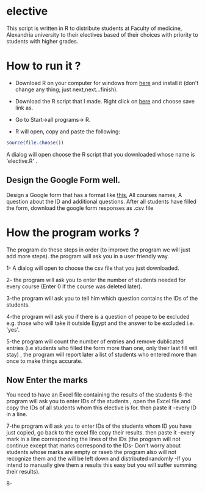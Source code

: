 # elective
This script is written in R to distribute students at Faculty of medicine, Alexandria university to their electives based of their choices with priority to students with higher grades.

# How to run it ?

* Download R on your computer for windows from [here](https://cran.r-project.org/bin/windows/base/R-3.3.1-win.exe) and install it (don't change any thing; just next,next...finish).

* Download the R script that I made. Right click on [here](https://raw.githubusercontent.com/ahmedelmahy/elective/master/elective.R) and choose save link as.

* Go to Start->all programs-> R.

* R will open, copy and paste the following:
```R
source(file.choose())
```
A dialog will open choose the R script that you downloaded whose name is 'elective.R' .


## Design the Google Form well.
Design a Google form that has a format like [this](https://docs.google.com/forms/d/e/1FAIpQLSdZWX7qiIEo-gFScxqoMNtq2hnE7jsE7dwIwrjn-adwGxhiuw/viewform), All courses names, A question about the ID and additional questions. After all students have filled the form, download the google form responses as .csv file

# How the program works ?
The program do these steps in order (to improve the program we will just add more steps). the program will ask you in a user friendly way.

1- A dialog will open to choose the csv file that you just downloaded.

2- the program will ask you to enter the number of students needed for every course (Enter 0 if the course was deleted later).

3-the program will ask you to tell him which question contains the IDs of the students.

4-the program will ask you if there is a question of peope to be excluded e.g. those who will take it outside Egypt and the answer to be excluded i.e. 'yes'.

5-the program will count the number of entries and remove dublicated entries (i.e students who filled the form more than one, only their last fill will stay) , the program will report later a list of students who entered more than once to make things accurate.

## Now Enter the marks
You need to have an Excel file containing the results of the students
6-the program will ask you to enter IDs of the students , open the Excel file and copy the IDs of all students whom this elective is for.  then paste it -every ID in a line.

7-the program will ask you to enter IDs of the students whom ID you have just copied, go back to the excel file copy their results. then paste it -every mark in a line corresponding the lines of the IDs (the program will not continue except that marks correspond to the IDs- Don't worry about students whose marks are empty or raseb the program also will not recognize them and the will be left down and distributed randomly -If you intend to manually give them a results this easy but you will suffer summing their results).

8-


